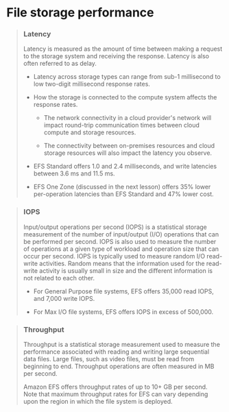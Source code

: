 # File storage performance

> ### Latency
>
> Latency is measured as the amount of time between making a request to the storage system and receiving the response. Latency is also often referred to as delay.
>
> * Latency across storage types can range from sub-1 millisecond to low two-digit millisecond response rates.
>
> * How the storage is connected to the compute system affects the response rates.
>
>   * The network connectivity in a cloud provider's network will impact round-trip communication times between cloud compute and storage resources.
>
>   * The connectivity between on-premises resources and cloud storage resources will also impact the latency you observe. 
>
> * EFS Standard offers 1.0 and 2.4 milliseconds, and write latencies between 3.6 ms and 11.5 ms.
>
> * EFS One Zone (discussed in the next lesson) offers 35% lower per-operation latencies than EFS Standard and 47% lower cost. 

> ### IOPS
>
> Input/output operations per second (IOPS) is a statistical storage measurement of the number of input/output (I/O) operations that can be performed per second. IOPS is also used to measure the number of operations at a given type of workload and operation size that can occur per second. IOPS is typically used to measure random I/O read-write activities. Random means that the information used for the read-write activity is usually small in size and the different information is not related to each other.
>
> * For General Purpose file systems, EFS offers 35,000 read IOPS, and 7,000 write IOPS.
>
> * For Max I/O file systems, EFS offers IOPS in excess of 500,000. 

> ### Throughput
>
> Throughput is a statistical storage measurement used to measure the performance associated with reading and writing large sequential data files. Large files, such as video files, must be read from beginning to end. Throughput operations are often measured in MB per second.
>
> Amazon EFS offers throughput rates of up to 10+ GB per second. Note that maximum throughput rates for EFS can vary depending upon the region in which the file system is deployed.

